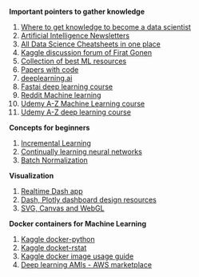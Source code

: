 **Important pointers to gather knowledge**

1) [Where to get knowledge to become a data scientist](https://gist.github.com/SubhadityaMukherjee/6a70d6dc74783e2addac8bed475ac220)
2) [Artificial Intelligence Newsletters](https://www.linkedin.com/newsletters/artificial-intelligence-6598352935271358464/)
3) [All Data Science Cheatsheets in one place](https://www.datacamp.com/community/data-science-cheatsheets)
4) [Kaggle discussion forum of Firat Gonen](https://www.kaggle.com/frtgnn/discussion)
5) [Collection of best ML resources](https://madewithml.com/topics/)
6) [Papers with code](https://paperswithcode.com/)
7) [deeplearning.ai](https://www.deeplearning.ai/)
8) [Fastai deep learning course](https://course.fast.ai/)
9) [Reddit Machine learning](https://www.reddit.com/r/MachineLearning/)
10) [Udemy A-Z Machine Learning course](https://www.udemy.com/course/machinelearning/)
11) [Udemy A-Z deep learning course](https://www.udemy.com/course/deeplearning/)

**Concepts for beginners**

1. [Incremental Learning](https://www.youtube.com/watch?v=t7dSUY-4KHc)
2. [Continually learning neural networks](https://arxiv.org/pdf/1802.07569.pdf)
3. [Batch Normalization](https://www.jeremyjordan.me/batch-normalization/)

**Visualization**

1. [Realtime Dash app](https://github.com/Sentdex/socialsentiment/)
2. [Dash, Plotly dashboard design resources](https://www.kaggle.com/getting-started/100831)
3. [SVG, Canvas and WebGL](http://dataquarium.io/svg-canvas-webgl/)

**Docker containers for Machine Learning**

1. [Kaggle docker-python](https://github.com/Kaggle/docker-python)
2. [Kaggle docket-rstat](https://hub.docker.com/r/kaggle/rstats/)
3. [Kaggle docker image usage guide](https://www.kaggle.com/general/20036)
4. [ Deep learning AMIs - AWS marketplace](https://aws.amazon.com/marketplace/pp/B07Y43P7X5?qid=1590729603421&sr=0-1&ref_=srh_res_product_title)